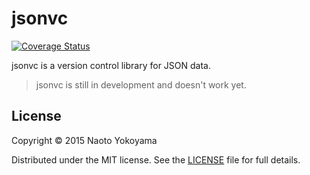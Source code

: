 # jsonvc

[![Coverage Status](https://coveralls.io/repos/builtinnya/jsonvc/badge.svg?branch=master)](https://coveralls.io/r/builtinnya/jsonvc?branch=master)

jsonvc is a version control library for JSON data.

> jsonvc is still in development and doesn't work yet.

## License

Copyright © 2015 Naoto Yokoyama

Distributed under the MIT license. See the [LICENSE](./LICENSE) file for full details.
